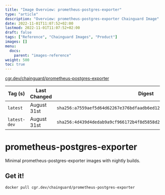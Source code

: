 ```yaml
---
title: "Image Overview: prometheus-postgres-exporter"
type: "article"
description: "Overview: prometheus-postgres-exporter Chainguard Image"
date: 2022-11-01T11:07:52+02:00
lastmod: 2022-11-01T11:07:52+02:00
draft: false
tags: ["Reference", "Chainguard Images", "Product"]
images: []
menu:
  docs:
    parent: "images-reference"
weight: 500
toc: true
---
```


[cgr.dev/chainguard/prometheus-postgres-exporter](https://github.com/chainguard-images/images/tree/main/images/prometheus-postgres-exporter)

| Tag (s)       | Last Changed | Digest                                                                    |
|---------------|--------------|---------------------------------------------------------------------------|
|  `latest`     | August 31st  | `sha256:a7559aef5d64d62267e376bdfaadb6ed12516b3b2976faca412396ea29e8fcf9` |
|  `latest-dev` | August 31st  | `sha256:4d439d4dedab9a9cf966172b4f8d5858d213606cca712ffed46f6760b29a3267` |

# prometheus-postgres-exporter

Minimal prometheus-postgres-exporter images with nightly builds.

## Get it!

```shell
docker pull cgr.dev/chainguard/prometheus-postgres-exporter
```

